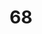 ---
title: "68"
imageurl: "https://imgs1.thamizhnation.org/assets/68.webp"
dwnurl: "https://imgs1.thamizhnation.org/img/68.jpg"
tags: ['thalaivar']
---
